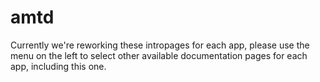 # amtd

Currently we're reworking these intropages for each app, please use the menu on the left to select other available documentation pages for each app, including this one.
